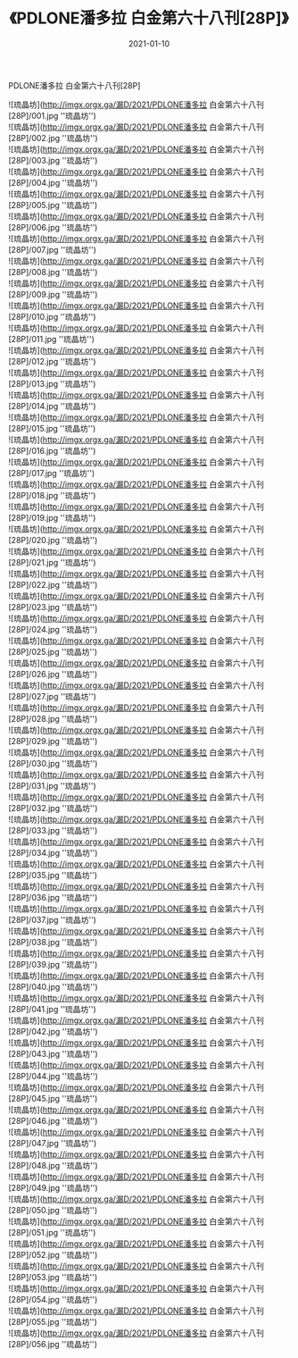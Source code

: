 ﻿---
layout: post
title:  《PDLONE潘多拉 白金第六十八刊[28P]》
date:   2021-01-10
img: imgx.orgx.ga/漏D/2021/PDLONE潘多拉 白金第六十八刊[28P]/000.jpg
categories: [美女, 性感, 泳衣]
---

PDLONE潘多拉 白金第六十八刊[28P]

![琉晶坊](http://imgx.orgx.ga/漏D/2021/PDLONE潘多拉 白金第六十八刊[28P]/001.jpg ''琉晶坊'') <br>
![琉晶坊](http://imgx.orgx.ga/漏D/2021/PDLONE潘多拉 白金第六十八刊[28P]/002.jpg ''琉晶坊'') <br>
![琉晶坊](http://imgx.orgx.ga/漏D/2021/PDLONE潘多拉 白金第六十八刊[28P]/003.jpg ''琉晶坊'') <br>
![琉晶坊](http://imgx.orgx.ga/漏D/2021/PDLONE潘多拉 白金第六十八刊[28P]/004.jpg ''琉晶坊'') <br>
![琉晶坊](http://imgx.orgx.ga/漏D/2021/PDLONE潘多拉 白金第六十八刊[28P]/005.jpg ''琉晶坊'') <br>
![琉晶坊](http://imgx.orgx.ga/漏D/2021/PDLONE潘多拉 白金第六十八刊[28P]/006.jpg ''琉晶坊'') <br>
![琉晶坊](http://imgx.orgx.ga/漏D/2021/PDLONE潘多拉 白金第六十八刊[28P]/007.jpg ''琉晶坊'') <br>
![琉晶坊](http://imgx.orgx.ga/漏D/2021/PDLONE潘多拉 白金第六十八刊[28P]/008.jpg ''琉晶坊'') <br>
![琉晶坊](http://imgx.orgx.ga/漏D/2021/PDLONE潘多拉 白金第六十八刊[28P]/009.jpg ''琉晶坊'') <br>
![琉晶坊](http://imgx.orgx.ga/漏D/2021/PDLONE潘多拉 白金第六十八刊[28P]/010.jpg ''琉晶坊'') <br>
![琉晶坊](http://imgx.orgx.ga/漏D/2021/PDLONE潘多拉 白金第六十八刊[28P]/011.jpg ''琉晶坊'') <br>
![琉晶坊](http://imgx.orgx.ga/漏D/2021/PDLONE潘多拉 白金第六十八刊[28P]/012.jpg ''琉晶坊'') <br>
![琉晶坊](http://imgx.orgx.ga/漏D/2021/PDLONE潘多拉 白金第六十八刊[28P]/013.jpg ''琉晶坊'') <br>
![琉晶坊](http://imgx.orgx.ga/漏D/2021/PDLONE潘多拉 白金第六十八刊[28P]/014.jpg ''琉晶坊'') <br>
![琉晶坊](http://imgx.orgx.ga/漏D/2021/PDLONE潘多拉 白金第六十八刊[28P]/015.jpg ''琉晶坊'') <br>
![琉晶坊](http://imgx.orgx.ga/漏D/2021/PDLONE潘多拉 白金第六十八刊[28P]/016.jpg ''琉晶坊'') <br>
![琉晶坊](http://imgx.orgx.ga/漏D/2021/PDLONE潘多拉 白金第六十八刊[28P]/017.jpg ''琉晶坊'') <br>
![琉晶坊](http://imgx.orgx.ga/漏D/2021/PDLONE潘多拉 白金第六十八刊[28P]/018.jpg ''琉晶坊'') <br>
![琉晶坊](http://imgx.orgx.ga/漏D/2021/PDLONE潘多拉 白金第六十八刊[28P]/019.jpg ''琉晶坊'') <br>
![琉晶坊](http://imgx.orgx.ga/漏D/2021/PDLONE潘多拉 白金第六十八刊[28P]/020.jpg ''琉晶坊'') <br>
![琉晶坊](http://imgx.orgx.ga/漏D/2021/PDLONE潘多拉 白金第六十八刊[28P]/021.jpg ''琉晶坊'') <br>
![琉晶坊](http://imgx.orgx.ga/漏D/2021/PDLONE潘多拉 白金第六十八刊[28P]/022.jpg ''琉晶坊'') <br>
![琉晶坊](http://imgx.orgx.ga/漏D/2021/PDLONE潘多拉 白金第六十八刊[28P]/023.jpg ''琉晶坊'') <br>
![琉晶坊](http://imgx.orgx.ga/漏D/2021/PDLONE潘多拉 白金第六十八刊[28P]/024.jpg ''琉晶坊'') <br>
![琉晶坊](http://imgx.orgx.ga/漏D/2021/PDLONE潘多拉 白金第六十八刊[28P]/025.jpg ''琉晶坊'') <br>
![琉晶坊](http://imgx.orgx.ga/漏D/2021/PDLONE潘多拉 白金第六十八刊[28P]/026.jpg ''琉晶坊'') <br>
![琉晶坊](http://imgx.orgx.ga/漏D/2021/PDLONE潘多拉 白金第六十八刊[28P]/027.jpg ''琉晶坊'') <br>
![琉晶坊](http://imgx.orgx.ga/漏D/2021/PDLONE潘多拉 白金第六十八刊[28P]/028.jpg ''琉晶坊'') <br>
![琉晶坊](http://imgx.orgx.ga/漏D/2021/PDLONE潘多拉 白金第六十八刊[28P]/029.jpg ''琉晶坊'') <br>
![琉晶坊](http://imgx.orgx.ga/漏D/2021/PDLONE潘多拉 白金第六十八刊[28P]/030.jpg ''琉晶坊'') <br>
![琉晶坊](http://imgx.orgx.ga/漏D/2021/PDLONE潘多拉 白金第六十八刊[28P]/031.jpg ''琉晶坊'') <br>
![琉晶坊](http://imgx.orgx.ga/漏D/2021/PDLONE潘多拉 白金第六十八刊[28P]/032.jpg ''琉晶坊'') <br>
![琉晶坊](http://imgx.orgx.ga/漏D/2021/PDLONE潘多拉 白金第六十八刊[28P]/033.jpg ''琉晶坊'') <br>
![琉晶坊](http://imgx.orgx.ga/漏D/2021/PDLONE潘多拉 白金第六十八刊[28P]/034.jpg ''琉晶坊'') <br>
![琉晶坊](http://imgx.orgx.ga/漏D/2021/PDLONE潘多拉 白金第六十八刊[28P]/035.jpg ''琉晶坊'') <br>
![琉晶坊](http://imgx.orgx.ga/漏D/2021/PDLONE潘多拉 白金第六十八刊[28P]/036.jpg ''琉晶坊'') <br>
![琉晶坊](http://imgx.orgx.ga/漏D/2021/PDLONE潘多拉 白金第六十八刊[28P]/037.jpg ''琉晶坊'') <br>
![琉晶坊](http://imgx.orgx.ga/漏D/2021/PDLONE潘多拉 白金第六十八刊[28P]/038.jpg ''琉晶坊'') <br>
![琉晶坊](http://imgx.orgx.ga/漏D/2021/PDLONE潘多拉 白金第六十八刊[28P]/039.jpg ''琉晶坊'') <br>
![琉晶坊](http://imgx.orgx.ga/漏D/2021/PDLONE潘多拉 白金第六十八刊[28P]/040.jpg ''琉晶坊'') <br>
![琉晶坊](http://imgx.orgx.ga/漏D/2021/PDLONE潘多拉 白金第六十八刊[28P]/041.jpg ''琉晶坊'') <br>
![琉晶坊](http://imgx.orgx.ga/漏D/2021/PDLONE潘多拉 白金第六十八刊[28P]/042.jpg ''琉晶坊'') <br>
![琉晶坊](http://imgx.orgx.ga/漏D/2021/PDLONE潘多拉 白金第六十八刊[28P]/043.jpg ''琉晶坊'') <br>
![琉晶坊](http://imgx.orgx.ga/漏D/2021/PDLONE潘多拉 白金第六十八刊[28P]/044.jpg ''琉晶坊'') <br>
![琉晶坊](http://imgx.orgx.ga/漏D/2021/PDLONE潘多拉 白金第六十八刊[28P]/045.jpg ''琉晶坊'') <br>
![琉晶坊](http://imgx.orgx.ga/漏D/2021/PDLONE潘多拉 白金第六十八刊[28P]/046.jpg ''琉晶坊'') <br>
![琉晶坊](http://imgx.orgx.ga/漏D/2021/PDLONE潘多拉 白金第六十八刊[28P]/047.jpg ''琉晶坊'') <br>
![琉晶坊](http://imgx.orgx.ga/漏D/2021/PDLONE潘多拉 白金第六十八刊[28P]/048.jpg ''琉晶坊'') <br>
![琉晶坊](http://imgx.orgx.ga/漏D/2021/PDLONE潘多拉 白金第六十八刊[28P]/049.jpg ''琉晶坊'') <br>
![琉晶坊](http://imgx.orgx.ga/漏D/2021/PDLONE潘多拉 白金第六十八刊[28P]/050.jpg ''琉晶坊'') <br>
![琉晶坊](http://imgx.orgx.ga/漏D/2021/PDLONE潘多拉 白金第六十八刊[28P]/051.jpg ''琉晶坊'') <br>
![琉晶坊](http://imgx.orgx.ga/漏D/2021/PDLONE潘多拉 白金第六十八刊[28P]/052.jpg ''琉晶坊'') <br>
![琉晶坊](http://imgx.orgx.ga/漏D/2021/PDLONE潘多拉 白金第六十八刊[28P]/053.jpg ''琉晶坊'') <br>
![琉晶坊](http://imgx.orgx.ga/漏D/2021/PDLONE潘多拉 白金第六十八刊[28P]/054.jpg ''琉晶坊'') <br>
![琉晶坊](http://imgx.orgx.ga/漏D/2021/PDLONE潘多拉 白金第六十八刊[28P]/055.jpg ''琉晶坊'') <br>
![琉晶坊](http://imgx.orgx.ga/漏D/2021/PDLONE潘多拉 白金第六十八刊[28P]/056.jpg ''琉晶坊'') <br>